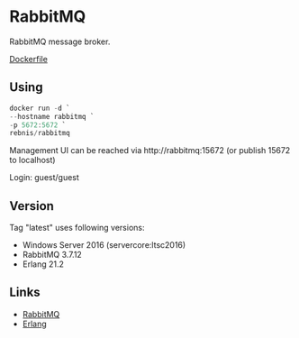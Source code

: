 # RabbitMQ

RabbitMQ message broker.

[Dockerfile](https://github.com/rebnis/DockerPublic/tree/master/RabbitMQ)

## Using

```powershell
docker run -d `
--hostname rabbitmq `
-p 5672:5672 `
rebnis/rabbitmq
```

Management UI can be reached via http://rabbitmq:15672 (or publish 15672 to localhost)

Login: guest/guest

## Version

Tag "latest" uses following versions:

* Windows Server 2016 (servercore:ltsc2016)
* RabbitMQ 3.7.12
* Erlang 21.2

## Links

* [RabbitMQ](https://www.rabbitmq.com/)
* [Erlang](http://www.erlang.org/)
